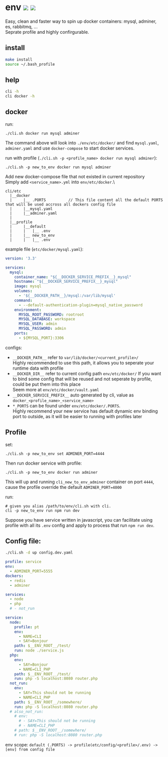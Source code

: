 # env ![](https://github.com/luanphandinh/env/workflows/workspace/badge.svg) ![](https://github.com/luanphandinh/env/workflows/cli/badge.svg)
Easy, clean and faster way to spin up docker containers: mysql, adminer, es, rabbitmq, ...\
Seprate profile and highly confirgurable.

## install
```bash
make install
source ~/.bash_profile
```

## help
```bash
cli -h
cli docker -h
```

## docker
run:
```
./cli.sh docker run mysql adminer
```
The command above will look into `./env/etc/docker/` and find `mysql.yaml`, `adminer.yaml` and use `docker-compose` to start docker services.

run with profile (`./cli.sh -p <profile_name> docker run mysql adminer`):
```
./cli.sh -p new_to_env docker run mysql adminer
```

Add new docker-compose file that not existed in current repository\
Simply add `<service_name>.yml` into `env/etc/docker`.\
```
cli/etc
  |__docker
  |     |__ .PORTS          // This file content all the default PORTS that will be used accross all dockers config file
  |     |__mysql.yaml
  |     |__adminer.yaml
  |
  |__profile
  |     |__default
  |     |   |__ .env
  |     |__ new_to_env
  |     |   |__ .env
```

example file (`etc/docker/mysql.yaml`):
```yaml
version: '3.3'

services:
  mysql:
    container_name: "${__DOCKER_SERVICE_PREFIX__}_mysql"
    hostname: "${__DOCKER_SERVICE_PREFIX__}_mysql"
    image: mysql
    volumes:
      - '${__DOCKER_PATH__}/mysql:/var/lib/mysql'
    command:
      - --default-authentication-plugin=mysql_native_password
    environment:
      MYSQL_ROOT_PASSWORD: rootroot
      MYSQL_DATABASE: workspace
      MYSQL_USER: admin
      MYSQL_PASSWORD: admin
    ports:
      - ${MYSQL_PORT}:3306
```

configs:
* `__DOCKER_PATH__` refer to `var/lib/docker/<current_profile>/`\
Highly recommended to use this path, it allows you to seperate your runtime data with profile
* `__DOCKER_DIR__` refer to current config path `env/etc/docker/`
If you want to bind some config that will be reused and not seperate by profile, could be put them into this place\
Seem more at `env/etc/docker/vault.yaml`
* `__DOCKER_SERVICE_PREFIX__` auto generated by cli, value as `docker_<profile_name>_<service_name>`
* `*_PORTS` can be found under `env/etc/docker/.PORTS`.\
Highly recommend your new service has default dynamic env binding port to outside, as it will be easier to running with profiles later

## Profile

set:
```
./cli.sh -p new_to_env set ADMINER_PORT=4444
```

Then run docker service with profile:
```
./cli.sh -p new_to_env docker run adminer
```
This will up and running `cli_new_to_env_adminer` container on port `4444`, cause the profile override the default `ADMINER_PORT=4000`

run:
```
# given you alias /path/to/env/cli.sh with cli.
cli -p new_to_env run npm run dev
```

Suppose you have service written in javascript, you can facilitate using profile with all its `.env` config and apply to process that run `npm run dev`.

## Config file:
```bash
./cli.sh -d up config.dev.yaml
```

```yaml
profile: service
env:
  - ADMINER_PORT=5555
dockers:
  - redis
  - adminer

services:
  - node
  - php
  # - not_run

service:
  node:
    profile: pt
    env:
      - NAME=CLI
      - SAY=Bonjour
    path: $__ENV_ROOT__/test/
    run: node ./service.js
  php:
    env:
      - SAY=Bonjour
      - NAME=CLI_PHP
    path: $__ENV_ROOT__/test/
    run: php -S localhost:8080 router.php
  not_run:
    env:
      - SAY=This should not be running
      - NAME=CLI_PHP
    path: $__ENV_ROOT__/somewhere/
    run: php -S localhost:8080 router.php
  # also_not_run:
    # env:
      # - SAY=This should not be running
      # - NAME=CLI_PHP
    # path: $__ENV_ROOT__/somewhere/
    # run: php -S localhost:8080 router.php
```

env scope:
`default (.PORTS) -> profile(etc/config/<profile>/.env) -> [env] from config file`
